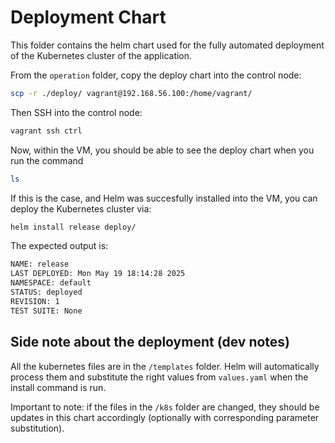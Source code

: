 # Deployment Chart

This folder contains the helm chart used for the fully automated deployment of the Kubernetes cluster of the application.

From the `operation` folder, copy the deploy chart into the control node:

```bash
scp -r ./deploy/ vagrant@192.168.56.100:/home/vagrant/
```

Then SSH into the control node:
```bash
vagrant ssh ctrl
```

Now, within the VM, you should be able to see the deploy chart when you run the command
```bash
ls
```

If this is the case, and Helm was succesfully installed into the VM, you can deploy the Kubernetes cluster via:

```bash
helm install release deploy/
```

The expected output is:
```bash
NAME: release
LAST DEPLOYED: Mon May 19 18:14:28 2025
NAMESPACE: default
STATUS: deployed
REVISION: 1
TEST SUITE: None
```

## Side note about the deployment (dev notes)

All the kubernetes files are in the `/templates` folder. Helm will automatically process them and substitute the right values from `values.yaml` when the install command is run.

Important to note: if the files in the `/k8s` folder are changed, they should be updates in this chart accordingly (optionally with corresponding parameter substitution).